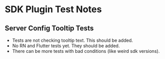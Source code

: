 # SDK Plugin Test Notes

## Server Config Tooltip Tests

- Tests are not checking tooltip text. This should be added.
- No RN and Flutter tests yet. They should be added.
- There can be more tests with bad conditions (like weird sdk versions).
